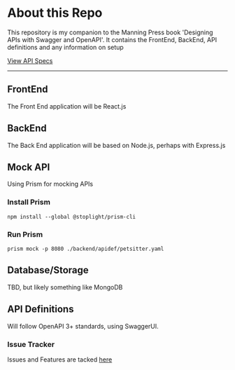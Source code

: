 # About this Repo
This repository is my companion to the Manning Press book 'Designing APIs with Swagger and OpenAPI'.  It 
contains the FrontEnd, BackEnd, API definitions and any information on setup

[View API Specs](https://hollowmatt.github.io/petsitter)

---

## FrontEnd
The Front End application will be React.js

## BackEnd
The Back End application will be based on Node.js, perhaps with Express.js

## Mock API
Using Prism for mocking APIs

### Install Prism
`npm install --global @stoplight/prism-cli`

### Run Prism
`prism mock -p 8080 ./backend/apidef/petsitter.yaml`

## Database/Storage
TBD, but likely something like MongoDB

## API Definitions
Will follow OpenAPI 3+ standards, using SwaggerUI.

### Issue Tracker
Issues and Features are tacked [here](https://github.com/hollowmatt/petsitter/issues)
